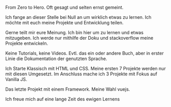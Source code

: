 From Zero to Hero.
Oft gesagt und selten ernst gemeint.

Ich fange an dieser Stelle bei Null an um wirklich etwas zu lernen.
Ich möchte mit euch meine Projekte und Entwicklung teilen.

Gerne teilt mir eure Meinung. Ich bin hier um zu lernen und etwas mitzugeben.
Ich werde nur mithilfe der Doku und stackoverflow meine Projekte entwickeln.

Keine Tutorials, keine Videos.
Evtl. das ein oder andere Buch, aber in erster Linie die Dokumentation der genutzten Sprache.

Ich Starte Klassisch mit HTML und CSS. Meine ersten 7 Projekte werden nur mit diesen Umgesetzt.
Im Anschluss mache ich 3 Projekte mit Fokus auf Vanilla JS.

Das letzte Projekt mit einem Framework. Meine Wahl vuejs.

Ich freue mich auf eine lange Zeit des ewigen Lernens
